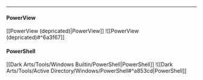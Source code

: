 -- -
#### PowerView
[[PowerView (depricated)|PowerView]]
![[PowerView (depricated)#^6a3f67]]
#### PowerShell
[[Dark Arts/Tools/Windows Builtin/PowerShell|PowerShell]]
![[Dark Arts/Tools/Active Directory/Windows/PowerShell#^a853cd|PowerShell]]
